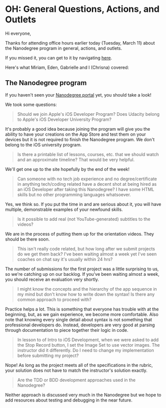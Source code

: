 # OH: General Questions, Actions, and Outlets

Hi everyone,

Thanks for attending office hours earlier today (Tuesday, March 11) about the
Nanodegree program in general, actions, and outlets.

If you missed it, you can get to it by navigating [here][hangout].

Here's what Miriam, Eden, Gabrielle and I (Chrisna) covered:

## The Nanodegree program

If you haven't seen your [Nanodegree portal][portal] yet, you should take a
look!

We took some questions:

> Should we join Apple's iOS Developer Program? Does Udacity belong to Apple's
> iOS Developer University Program?

It's probably a good idea because joining the program will give you the ability
to have your creations on the App Store and test them on your devices but it is
not required to finish the Nanodegree program. We don't belong to the iOS
university program.

> Is there a printable list of lessons, courses, etc. that we should watch and
> an approximate timeline? That would be very helpful.

We'll get one up to the site hopefully by the end of the week!

> Can someone with no tech job experience and no degree/certificate in anything
> tech/coding related have a decent shot at being hired as an iOS Developer
> after taking this Nanodegree? I have some HTML skills but no other
> programming languages whatsoever.

Yes, we think so. If you put the time in and are serious about it, you will
have multiple, demonstrable examples of your newfound skills.

> Is it possible to add real (not YouTube-generated) subtitles to the videos?

We are in the process of putting them up for the orientation videos. They
should be there soon.

> This isn't really code related, but how long after we submit projects do we
> get them back? I've been waiting almost a week yet I've seen coaches on chat
> say it's usually within 24 hrs?

The number of submissions for the first project was a little surprising to us,
so we're catching up on our backlog. If you've been waiting almost a week, you
should receive an evaluation very shortly.

> I might know the concepts and the hierarchy of the app sequence in my mind
> but don't know how to write down the syntax! Is there any common approach to
> proceed with?

Practice helps a lot. This is something that everyone has trouble with at the
beginning, but, as we gain experience, we become more comfortable. Also note
that knowing every single detail about syntax is not something that
professional developers do. Instead, developers are very good at parsing
through documentation to piece together their logic in code.

> In lesson to of Intro to iOS Development, when we were asked to add the Stop
> Record button, I set the Image Set to use vector images. The instructor did
> it differently. Do I need to change my implementation before submitting my
> project?

Nope! As long as the project meets all of the specifications in the rubric,
your solution does not have to match the instructor's solution exactly.

> Are the TDD or BDD development approaches used in the Nanodegree?

Neither approach is discussed very much in the Nanodegree but we hope to add
resources about testing and debugging in the near future.

[hangout]: https://plus.google.com/u/0/events/c824hakd0ntm4maenep575897e8
[portal]: https://www.udacity.com/course/nd003
